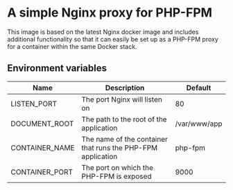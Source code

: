 # A simple Nginx proxy for PHP-FPM

This image is based on the latest Nginx docker image and includes additional functionality so that it can easily be set
up as a PHP-FPM proxy for a container within the same Docker stack.

## Environment variables

| Name           | Description                                                 | Default      |
|----------------|-------------------------------------------------------------|--------------|
| LISTEN_PORT    | The port Nginx will listen on                               | 80           |
| DOCUMENT_ROOT  | The path to the root of the application                     | /var/www/app |
| CONTAINER_NAME | The name of the container that runs the PHP-FPM application | php-fpm      |
| CONTAINER_PORT | The port on which the PHP-FPM is exposed                    | 9000         |
